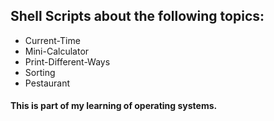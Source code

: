 ## Shell Scripts about the following topics:

- Current-Time
- Mini-Calculator
- Print-Different-Ways
- Sorting
- Рestaurant

#### This is part of my learning of operating systems.

